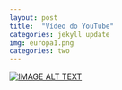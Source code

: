 ```yaml
---
layout: post
title:  "Vídeo do YouTube"
categories: jekyll update
img: europa1.png
categories: two
---
```


[![IMAGE ALT TEXT](http://img.youtube.com/vi/YOUTUBE_VIDEO_ID_HERE/0.jpg)](http://www.youtube.com/watch?v=YOUTUBE_VIDEO_ID_HERE "Video Title")
